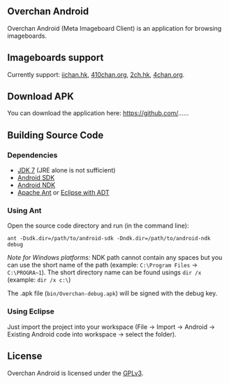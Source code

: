 ## Overchan Android

Overchan Android (Meta Imageboard Client) is an application for browsing imageboards.

## Imageboards support

Currently support: [iichan.hk](http://iichan.hk/), [410chan.org](http://410chan.org), [2ch.hk](https://2ch.hk/), [4chan.org](https://www.4chan.org).

## Download APK

You can download the application here:
https://github.com/......

## Building Source Code

### Dependencies

* [JDK 7](http://www.oracle.com/technetwork/java/javase/downloads/index.html) (JRE alone is not sufficient)
* [Android SDK](https://developer.android.com/sdk/index.html#Other)
* [Android NDK](https://developer.android.com/tools/sdk/ndk/index.html#Downloads)
* [Apache Ant](http://ant.apache.org/bindownload.cgi) or [Eclipse with ADT](http://developer.android.com/sdk/installing/installing-adt.html)

### Using Ant

Open the source code directory and run (in the command line):

`ant -Dsdk.dir=/path/to/android-sdk -Dndk.dir=/path/to/android-ndk debug`

*Note for Windows platforms:*
NDK path cannot contain any spaces but you can use the short name of the path (example: `C:\Program Files` → `C:\PROGRA~1`). The short directory name can be found usings `dir /x` (example: `dir /x c:\`)

The .apk file (`bin/Overchan-debug.apk`) will be signed with the debug key.

### Using Eclipse

Just import the project into your workspace (File → Import → Android → Existing Android code into workspace → select the folder).

## License

Overchan Android is licensed under the [GPLv3](http://www.gnu.org/licenses/gpl-3.0.txt).
